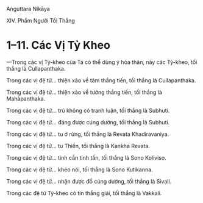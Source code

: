 Aṅguttara Nikāya

XIV. Phẩm Người Tối Thắng

# 1–11. Các Vị Tỷ Kheo

—Trong các vị Tỷ-kheo của Ta có thể dùng ý hóa thân, này các Tỷ-kheo, tối thắng là Cullapanthaka.

Trong các vị đệ tử... thiện xảo về tâm thắng tiến, tối thắng là Cullapanthaka.

Trong các vị đệ tử... thiện xảo về tưởng thắng tiến, tối thắng là Mahàpanthaka.

Trong các vị đệ tử... trú không có tranh luận, tối thắng là Subhuti.

Trong các vị đệ tử... đáng được cúng dường, tối thắng là Subhuti.

Trong các vị đệ tử... tu ở rừng, tối thắng là Revata Khadiravaniya.

Trong các vị đệ tử... tu Thiền, tối thắng là Kankha Revata.

Trong các vị đệ tử... tinh cần tinh tấn, tối thắng là Sono Koliviso.

Trong các vị đệ tử... khéo nói, tối thắng là Sono Kutikanna.

Trong các vị đệ tử... nhận được đồ cúng dường, tối thắng là Sivali.

Trong các đệ tử Tỷ-kheo có tín thắng giải, tối thắng là Vakkali.


